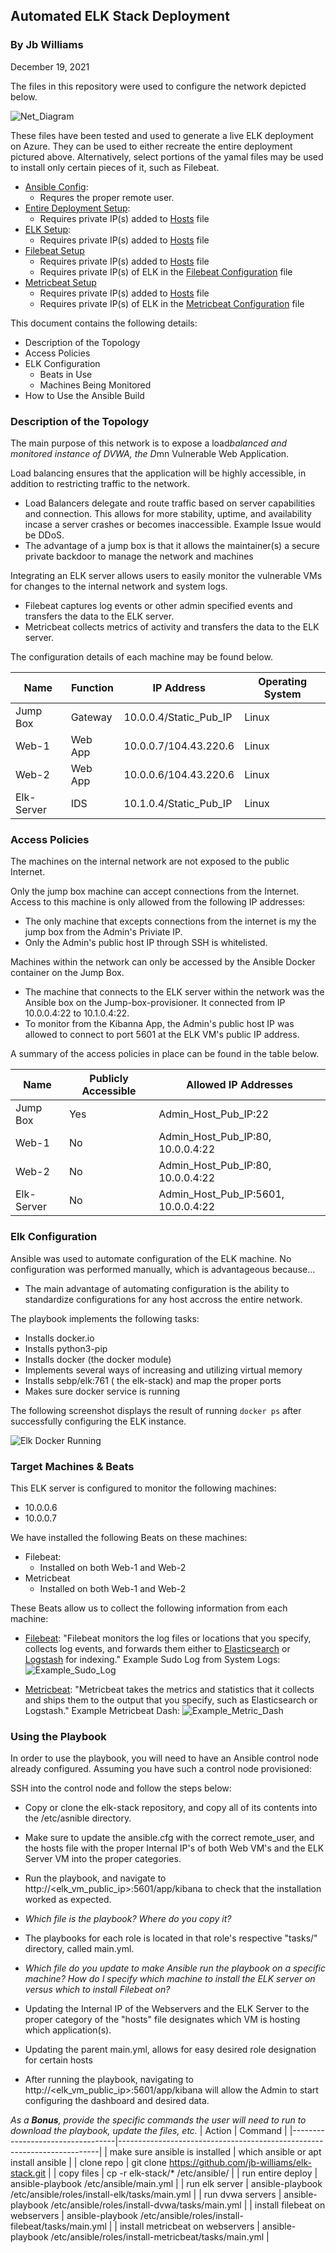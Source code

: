 ## Automated ELK Stack Deployment
### By Jb Williams
December 19, 2021

The files in this repository were used to configure the network depicted below.

![Net_Diagram](/Images/net_diagram.png)

These files have been tested and used to generate a live ELK deployment on Azure. They can be used to either recreate the entire deployment pictured above. Alternatively, select portions of the yamal files may be used to install only certain pieces of it, such as Filebeat.

  * [Ansible Config](ansible.cfg):
    * Requres the proper remote user.
  * [Entire Deployment Setup](main.yml):
    * Requires private IP(s) added to [Hosts](hosts) file
  * [ELK Setup](roles/install-elk/tasks/main.yml):
    * Requires private IP(s) added to [Hosts](hosts) file
  * [Filebeat Setup](roles/install-filebeat/tasks/main.yml)
    * Requires private IP(s) added to [Hosts](hosts) file
    * Requires private IP(s) of ELK in the [Filebeat Configuration](roles/install-filebeat/files/filebeat-config.yml) file
  * [Metricbeat Setup](roles/install-metricbeat/tasks/main.yml)
    * Requires private IP(s) added to [Hosts](hosts) file
    * Requires private IP(s) of ELK in the [Metricbeat Configuration](roles/install-metricbeat/files/metricbeat-config.yml) file

This document contains the following details:
* Description of the Topology
* Access Policies
* ELK Configuration
  * Beats in Use
  * Machines Being Monitored
* How to Use the Ansible Build


### Description of the Topology

The main purpose of this network is to expose a load*balanced and monitored instance of DVWA, the D*mn Vulnerable Web Application.

Load balancing ensures that the application will be highly accessible, in addition to restricting traffic to the network.
* Load Balancers delegate and route traffic based on server capabilities and connection. This allows for more stability, uptime, and availability incase a server crashes or becomes inaccessible. Example Issue would be DDoS.
* The advantage of a jump box is that it allows the maintainer(s) a secure private backdoor to manage the network and machines

Integrating an ELK server allows users to easily monitor the vulnerable VMs for changes to the internal network and system logs.
* Filebeat captures log events or other admin specified events and transfers the data to the ELK server.
* Metricbeat collects metrics of activity and transfers the data to the ELK server.

The configuration details of each machine may be found below.

| Name       | Function | IP Address             | Operating System |
|------------|----------|------------------------|------------------|
| Jump Box   | Gateway  | 10.0.0.4/Static_Pub_IP | Linux            |
| Web-1      | Web App  | 10.0.0.7/104.43.220.6  | Linux            |
| Web-2      | Web App  | 10.0.0.6/104.43.220.6  | Linux            |
| Elk-Server | IDS      | 10.1.0.4/Static_Pub_IP | Linux            |

### Access Policies

The machines on the internal network are not exposed to the public Internet. 

Only the jump box machine can accept connections from the Internet. Access to this machine is only allowed from the following IP addresses:
* The only machine that excepts connections from the internet is my the jump box from the Admin's Priviate IP.
* Only the Admin's public host IP through SSH is whitelisted.

Machines within the network can only be accessed by the Ansible Docker container on the Jump Box.
* The machine that connects to the ELK server within the network was the Ansible box on the Jump-box-provisioner. It connected from IP 10.0.0.4:22 to 10.1.0.4:22.
* To monitor from the Kibanna App, the Admin's public host IP was allowed to connect to port 5601 at the ELK VM's public IP address.

A summary of the access policies in place can be found in the table below.

| Name       | Publicly Accessible | Allowed IP Addresses                                        |
|------------|---------------------|-------------------------------------------------------------|
| Jump Box   | Yes                 | Admin_Host_Pub_IP:22                                        |
| Web-1      | No                  | Admin_Host_Pub_IP:80, 10.0.0.4:22                           |
| Web-2      | No                  | Admin_Host_Pub_IP:80, 10.0.0.4:22                           |
| Elk-Server | No                  | Admin_Host_Pub_IP:5601, 10.0.0.4:22                         |

### Elk Configuration

Ansible was used to automate configuration of the ELK machine. No configuration was performed manually, which is advantageous because...
* The main advantage of automating configuration is the ability to standardize configurations for any host accross the entire network.

The playbook implements the following tasks:
* Installs docker.io
* Installs python3-pip
* Installs docker (the docker module)
* Implements several ways of increasing and utilizing virtual memory
* Installs sebp/elk:761 ( the elk-stack) and map the proper ports
* Makes sure docker service is running

The following screenshot displays the result of running `docker ps` after successfully configuring the ELK instance.

![Elk Docker Running](/Images/elk-install.png)

### Target Machines & Beats
This ELK server is configured to monitor the following machines:
* 10.0.0.6
* 10.0.0.7

We have installed the following Beats on these machines:
* Filebeat:
    * Installed on both Web-1 and Web-2
* Metricbeat 
    * Installed on both Web-1 and Web-2

These Beats allow us to collect the following information from each machine:
* [Filebeat](https://www.elastic.co/guide/en/beats/filebeat/current/filebeat-overview.html):
    "Filebeat monitors the log files or locations that you specify, collects log events, and forwards them either to [Elasticsearch](https://www.elastic.co/products/elasticsearch) or [Logstash](https://www.elastic.co/products/logstash) for indexing."
Example Sudo Log from System Logs:
![Example_Sudo_Log](/Images/example_sudo_log.png)

* [Metricbeat](https://www.elastic.co/guide/en/beats/metricbeat/current/metricbeat-overview.html):
    "Metricbeat takes the metrics and statistics that it collects and ships them to the output that you specify, such as Elasticsearch or Logstash."
Example Metricbeat Dash:
![Example_Metric_Dash](/Images/example_metric_dash.png)

### Using the Playbook
In order to use the playbook, you will need to have an Ansible control node already configured. Assuming you have such a control node provisioned: 

SSH into the control node and follow the steps below:
* Copy or clone the elk-stack repository, and copy all of its contents into the /etc/asnible directory.
* Make sure to update the ansible.cfg with the correct remote_user, and the hosts file with the proper Internal IP's of both Web VM's and the ELK Server VM into the proper categories.
* Run the playbook, and navigate to http://<elk_vm_public_ip>:5601/app/kibana to check that the installation worked as expected.

* _Which file is the playbook? Where do you copy it?_
* The playbooks for each role is located in that role's respective "tasks/" directory, called main.yml.
* _Which file do you update to make Ansible run the playbook on a specific machine? How do I specify which machine to install the ELK server on versus which to install Filebeat on?_
* Updating the Internal IP of the Webservers and the ELK Server to the proper category of the "hosts" file designates which VM is hosting which application(s).
* Updating the parent main.yml, allows for easy desired role designation for certain hosts
* After running the playbook, navigating to http://<elk_vm_public_ip>:5601/app/kibana will allow the Admin to start configuring the dashboard and desired data.

_As a **Bonus**, provide the specific commands the user will need to run to download the playbook, update the files, etc._
| Action                           | Command                                                                 |
|----------------------------------|-------------------------------------------------------------------------|
| make sure ansible is installed   | which ansible or apt install ansible                                    |
| clone repo                       | git clone https://github.com/jb-williams/elk-stack.git                  |
| copy files                       | cp -r elk-stack/* /etc/ansible/                                         |
| run entire deploy                | ansible-playbook /etc/ansible/main.yml                                  |
| run elk server                   | ansible-playbook /etc/ansible/roles/install-elk/tasks/main.yml          |
| run dvwa servers                 | ansible-playbook /etc/ansible/roles/install-dvwa/tasks/main.yml         |
| install filebeat on webservers   | ansible-playbook /etc/ansible/roles/install-filebeat/tasks/main.yml     |
| install metricbeat on webservers | ansible-playbook /etc/ansible/roles/install-metricbeat/tasks/main.yml   |

